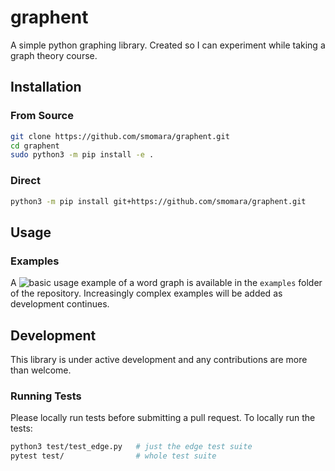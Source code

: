 # graphent

A simple python graphing library. Created so I can experiment while taking a graph theory course.

## Installation

### From Source
```bash
git clone https://github.com/smomara/graphent.git
cd graphent
sudo python3 -m pip install -e .
```
### Direct
```bash
python3 -m pip install git+https://github.com/smomara/graphent.git
```
## Usage

### Examples
A ![basic usage example](https://github.com/smomara/graphent/blob/main/examples/word_graph.ipynb) of a word graph is available in the `examples` folder of the repository. Increasingly complex examples will be added as development continues.

## Development
This library is under active development and any contributions are more than welcome.

### Running Tests
Please locally run tests before submitting a pull request. To locally run the tests:
```bash
python3 test/test_edge.py   # just the edge test suite
pytest test/                # whole test suite
```